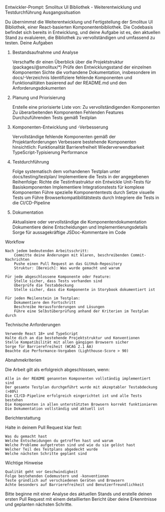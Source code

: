 Entwickler-Prompt: Smolitux UI Bibliothek - Weiterentwicklung und Testdurchführung
Ausgangssituation

Du übernimmst die Weiterentwicklung und Fertigstellung der Smolitux UI Bibliothek, einer React-basierten Komponentenbibliothek. Die Codebasis befindet sich bereits in Entwicklung, und deine Aufgabe ist es, den aktuellen Stand zu evaluieren, die Bibliothek zu vervollständigen und umfassend zu testen.
Deine Aufgaben
1. Bestandsaufnahme und Analyse

    Verschaffe dir einen Überblick über die Projektstruktur (packages/@smolitux/*)
    Prüfe den Entwicklungsstand der einzelnen Komponenten
    Sichte die vorhandene Dokumentation, insbesondere im docs/-Verzeichnis
    Identifiziere fehlende Komponenten und Funktionalitäten basierend auf der README.md und den Anforderungsdokumenten

2. Planung und Priorisierung

    Erstelle eine priorisierte Liste von:
        Zu vervollständigenden Komponenten
        Zu überarbeitenden Komponenten
        Fehlenden Features
        Durchzuführenden Tests gemäß Testplan

3. Komponenten-Entwicklung und -Verbesserung

    Vervollständige fehlende Komponenten gemäß der Projektanforderungen
    Verbessere bestehende Komponenten hinsichtlich:
        Funktionalität
        Barrierefreiheit
        Wiederverwendbarkeit
        TypeScript-Typisierung
        Performance

4. Testdurchführung

    Folge systematisch dem vorhandenen Testplan unter docs/testing/testplan/
    Implementiere die Tests in der angegebenen Reihenfolge:
        Richte die Testinfrastruktur ein
        Entwickle Unit-Tests für Basiskomponenten
        Implementiere Integrationstests für komplexe Komponenten
        Führe spezielle Komponententests durch
        Setze visuelle Tests um
        Führe Browserkompatibilitätstests durch
        Integriere die Tests in die CI/CD-Pipeline

5. Dokumentation

    Aktualisiere oder vervollständige die Komponentendokumentation
    Dokumentiere deine Entscheidungen und Implementierungsdetails
    Sorge für aussagekräftige JSDoc-Kommentare im Code

Workflow

    Nach jedem bedeutenden Arbeitsschritt:
        Committe deine Änderungen mit klaren, beschreibenden Commit-Nachrichten
        Pushe einen Pull Request an das GitHub-Repository
        Struktur: [Bereich]: Was wurde gemacht und warum

    Für jede abgeschlossene Komponente oder Feature:
        Stelle sicher, dass Tests vorhanden sind
        Überprüfe die Testabdeckung
        Stelle sicher, dass die Komponente in Storybook dokumentiert ist

    Für jeden Meilenstein im Testplan:
        Dokumentiere den Fortschritt
        Beschreibe Herausforderungen und Lösungen
        Führe eine Selbstüberprüfung anhand der Kriterien im Testplan durch

Technische Anforderungen

    Verwende React 18+ und TypeScript
    Halte dich an die bestehende Projektstruktur und Konventionen
    Stelle Kompatibilität mit allen gängigen Browsern sicher
    Sorge für Barrierefreiheit (WCAG 2.1 AA)
    Beachte die Performance-Vorgaben (Lighthouse-Score > 90)

Abnahmekriterien

Die Arbeit gilt als erfolgreich abgeschlossen, wenn:

    Alle in der README genannten Komponenten vollständig implementiert sind
    Der gesamte Testplan durchgeführt wurde mit akzeptabler Testabdeckung (>80%)
    Die CI/CD-Pipeline erfolgreich eingerichtet ist und alle Tests bestehen
    Die Komponenten in allen unterstützten Browsern korrekt funktionieren
    Die Dokumentation vollständig und aktuell ist

Berichterstattung

Halte in deinem Pull Request klar fest:

    Was du gemacht hast
    Welche Entscheidungen du getroffen hast und warum
    Welche Probleme aufgetreten sind und wie du sie gelöst hast
    Welcher Teil des Testplans abgedeckt wurde
    Welche nächsten Schritte geplant sind

Wichtige Hinweise

    Qualität geht vor Geschwindigkeit
    Folge bestehenden Codemustern und -konventionen
    Teste gründlich auf verschiedenen Geräten und Browsern
    Achte besonders auf Barrierefreiheit und Benutzerfreundlichkeit

Bitte beginne mit einer Analyse des aktuellen Stands und erstelle deinen ersten Pull Request mit einem detaillierten Bericht über deine Erkenntnisse und geplanten nächsten Schritte.
